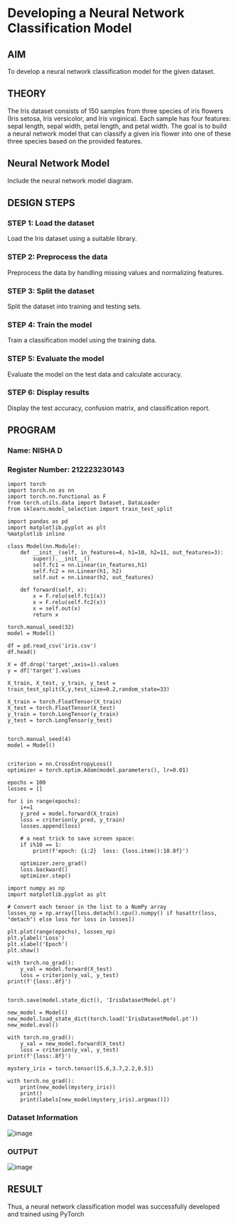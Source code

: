 # Developing a Neural Network Classification Model

## AIM
To develop a neural network classification model for the given dataset.

## THEORY
The Iris dataset consists of 150 samples from three species of iris flowers (Iris setosa, Iris versicolor, and Iris virginica). Each sample has four features: sepal length, sepal width, petal length, and petal width. The goal is to build a neural network model that can classify a given iris flower into one of these three species based on the provided features.

## Neural Network Model
Include the neural network model diagram.

## DESIGN STEPS
### STEP 1: Load the dataset
Load the Iris dataset using a suitable library.
### STEP 2: Preprocess the data
Preprocess the data by handling missing values and normalizing features.
### STEP 3: Split the dataset
Split the dataset into training and testing sets.
### STEP 4: Train the model
Train a classification model using the training data.
### STEP 5: Evaluate the model
Evaluate the model on the test data and calculate accuracy.
### STEP 6:  Display results
Display the test accuracy, confusion matrix, and classification report.

## PROGRAM

### Name: NISHA D

### Register Number: 212223230143

```
import torch
import torch.nn as nn
import torch.nn.functional as F
from torch.utils.data import Dataset, DataLoader
from sklearn.model_selection import train_test_split

import pandas as pd
import matplotlib.pyplot as plt
%matplotlib inline
```
```
class Model(nn.Module):
    def __init__(self, in_features=4, h1=10, h2=11, out_features=3):
        super().__init__()
        self.fc1 = nn.Linear(in_features,h1)
        self.fc2 = nn.Linear(h1, h2)
        self.out = nn.Linear(h2, out_features)

    def forward(self, x):
        x = F.relu(self.fc1(x))
        x = F.relu(self.fc2(x))
        x = self.out(x)
        return x

```
```
torch.manual_seed(32)
model = Model()
```

```
df = pd.read_csv('iris.csv')
df.head()
```
```
X = df.drop('target',axis=1).values
y = df['target'].values

X_train, X_test, y_train, y_test = train_test_split(X,y,test_size=0.2,random_state=33)

X_train = torch.FloatTensor(X_train)
X_test = torch.FloatTensor(X_test)
y_train = torch.LongTensor(y_train)
y_test = torch.LongTensor(y_test)
     
```
```
torch.manual_seed(4)
model = Model()
```
```

criterion = nn.CrossEntropyLoss()
optimizer = torch.optim.Adam(model.parameters(), lr=0.01)
```
```
epochs = 100
losses = []

for i in range(epochs):
    i+=1
    y_pred = model.forward(X_train)
    loss = criterion(y_pred, y_train)
    losses.append(loss)

    # a neat trick to save screen space:
    if i%10 == 1:
        print(f'epoch: {i:2}  loss: {loss.item():10.8f}')

    optimizer.zero_grad()
    loss.backward()
    optimizer.step()
```
```
import numpy as np
import matplotlib.pyplot as plt

# Convert each tensor in the list to a NumPy array
losses_np = np.array([loss.detach().cpu().numpy() if hasattr(loss, "detach") else loss for loss in losses])

plt.plot(range(epochs), losses_np)
plt.ylabel('Loss')
plt.xlabel('Epoch')
plt.show()

```
```
with torch.no_grad():
    y_val = model.forward(X_test)
    loss = criterion(y_val, y_test)
print(f'{loss:.8f}')
```
```

torch.save(model.state_dict(), 'IrisDatasetModel.pt')
```
```
new_model = Model()
new_model.load_state_dict(torch.load('IrisDatasetModel.pt'))
new_model.eval()
```
```
with torch.no_grad():
    y_val = new_model.forward(X_test)
    loss = criterion(y_val, y_test)
print(f'{loss:.8f}')

```
```
mystery_iris = torch.tensor([5.6,3.7,2.2,0.5])
```

```
with torch.no_grad():
    print(new_model(mystery_iris))
    print()
    print(labels[new_model(mystery_iris).argmax()])
```

### Dataset Information
![image](https://github.com/user-attachments/assets/d0ab1554-91d7-4261-8de2-411c452355fb)

### OUTPUT

![image](https://github.com/user-attachments/assets/1bb7abe5-5abf-4795-ba0f-452b2f14afb3)


## RESULT
Thus, a neural network classification model was successfully developed and trained using PyTorch
